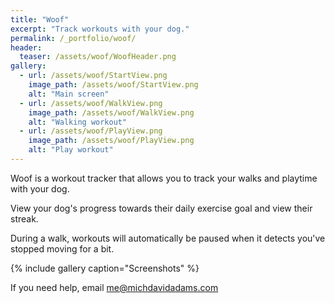 ```yaml
---
title: "Woof"
excerpt: "Track workouts with your dog."
permalink: /_portfolio/woof/
header:
  teaser: /assets/woof/WoofHeader.png
gallery:
  - url: /assets/woof/StartView.png
    image_path: /assets/woof/StartView.png
    alt: "Main screen"
  - url: /assets/woof/WalkView.png
    image_path: /assets/woof/WalkView.png
    alt: "Walking workout"
  - url: /assets/woof/PlayView.png
    image_path: /assets/woof/PlayView.png
    alt: "Play workout"
---
```


Woof is a workout tracker that allows you to track your walks and playtime with your dog.

View your dog's progress towards their daily exercise goal and view their streak.

During a walk, workouts will automatically be paused when it detects you've stopped moving for a bit.

{% include gallery caption="Screenshots" %}


If you need help, email me@michdavidadams.com
